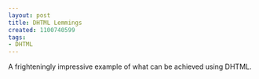 ```yaml
---
layout: post
title: DHTML Lemmings
created: 1100740599
tags:
- DHTML
---
```

A frighteningly impressive example of what can be achieved using DHTML.
